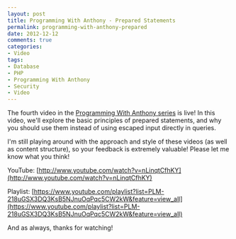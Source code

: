 ```yaml
---
layout: post
title: Programming With Anthony - Prepared Statements
permalink: programming-with-anthony-prepared
date: 2012-12-12
comments: true
categories:
- Video
tags:
- Database
- PHP
- Programming With Anthony
- Security
- Video
---
```



The fourth video in the [Programming With Anthony series](http://blog.ircmaxell.com/search/label/Programming%20With%20Anthony) is live! In this video, we'll explore the basic principles of prepared statements, and why you should use them instead of using escaped input directly in queries.

<!--more-->

I'm still playing around with the approach and style of these videos (as well as content structure), so your feedback is extremely valuable! Please let me know what you think!


YouTube: [http://www.youtube.com/watch?v=nLinqtCfhKY](http://www.youtube.com/watch?v=nLinqtCfhKY)


Playlist: [https://www.youtube.com/playlist?list=PLM-218uGSX3DQ3KsB5NJnuOqPqc5CW2kW&feature=view_all](https://www.youtube.com/playlist?list=PLM-218uGSX3DQ3KsB5NJnuOqPqc5CW2kW&feature=view_all)


And as always, thanks for watching!

